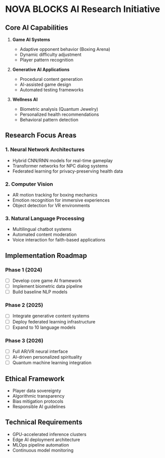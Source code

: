 # NOVA BLOCKS AI Research Initiative

## Core AI Capabilities

1. **Game AI Systems**
   - Adaptive opponent behavior (Boxing Arena)
   - Dynamic difficulty adjustment
   - Player pattern recognition

2. **Generative AI Applications**
   - Procedural content generation
   - AI-assisted game design
   - Automated testing frameworks

3. **Wellness AI**
   - Biometric analysis (Quantum Jewelry)
   - Personalized health recommendations
   - Behavioral pattern detection

## Research Focus Areas

### 1. Neural Network Architectures

- Hybrid CNN/RNN models for real-time gameplay
- Transformer networks for NPC dialog systems
- Federated learning for privacy-preserving health data

### 2. Computer Vision

- AR motion tracking for boxing mechanics
- Emotion recognition for immersive experiences
- Object detection for VR environments

### 3. Natural Language Processing

- Multilingual chatbot systems
- Automated content moderation
- Voice interaction for faith-based applications

## Implementation Roadmap

### Phase 1 (2024)

- [ ] Develop core game AI framework
- [ ] Implement biometric data pipeline
- [ ] Build baseline NLP models

### Phase 2 (2025)

- [ ] Integrate generative content systems
- [ ] Deploy federated learning infrastructure
- [ ] Expand to 10 language models

### Phase 3 (2026)

- [ ] Full AR/VR neural interface
- [ ] AI-driven personalized spirituality
- [ ] Quantum machine learning integration

## Ethical Framework

- Player data sovereignty
- Algorithmic transparency
- Bias mitigation protocols
- Responsible AI guidelines

## Technical Requirements

- GPU-accelerated inference clusters
- Edge AI deployment architecture
- MLOps pipeline automation
- Continuous model monitoring
